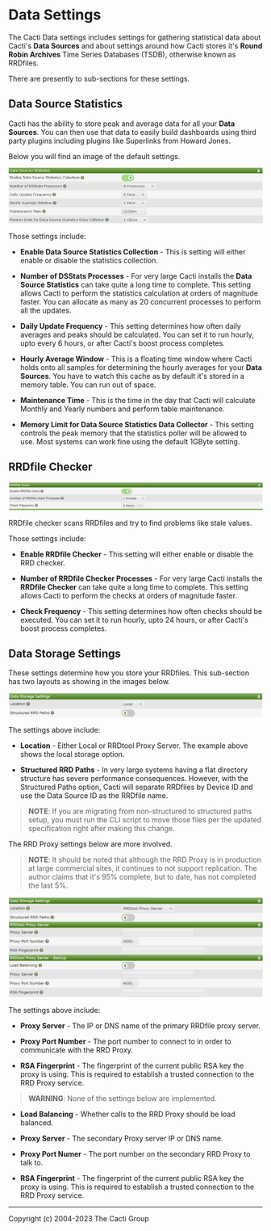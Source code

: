 # Data Settings

The Cacti Data settings includes settings for gathering statistical data
about Cacti's **Data Sources** and about settings around how Cacti
stores it's **Round Robin Archives** Time Series Databases (TSDB),
otherwise known as RRDfiles.

There are presently to sub-sections for these settings.

## Data Source Statistics

Cacti has the ability to store peak and average data for all your
**Data Sources**.  You can then use that data to easily build
dashboards using third party plugins including plugins like
Superlinks from Howard Jones.

Below you will find an image of the default settings.

![Data Source Statistics](images/settings-data-source-statistics.png)

Those settings include:

- **Enable Data Source Statistics Collection** - This is setting
  will either enable or disable the statistics collection.

- **Number of DSStats Processes** - For very large Cacti installs
  the **Data Source Statistics** can take quite a long time to complete.
  This setting allows Cacti to perform the statistics calculation
  at orders of magnitude faster.  You can allocate as many as 20
  concurrent processes to perform all the updates.

- **Daily Update Frequency** - This setting determines how often
  daily averages and peaks should be calculated.  You can set
  it to run hourly, upto every 6 hours, or after Cacti's boost
  process completes.

- **Hourly Average Window** - This is a floating time window where
  Cacti holds onto all samples for determining the hourly averages
  for your **Data Sources**.  You have to watch this cache as by
  default it's stored in a memory table.  You can run out of space.

- **Maintenance Time** - This is the time in the day that Cacti
  will calculate Monthly and Yearly numbers and perform table
  maintenance.

- **Memory Limit for Data Source Statistics Data Collector** - This
  setting controls the peak memory that the statistics poller
  will be allowed to use.  Most systems can work fine using the
  default 1GByte setting.

## RRDfile Checker

![RRD Checker](images/rrd_check.PNG)

RRDfile checker scans RRDfiles and try to find problems like stale values.

Those settings include:

- **Enable RRDfile Checker** - This setting
  will either enable or disable the RRD checker.

- **Number of RRDfile Checker Processes** - For very large Cacti installs
  the **RRDfile Checker** can take quite a long time to complete.
  This setting allows Cacti to perform the checks at orders of magnitude faster.

- **Check Frequency** - This setting determines how often
  checks should be executed.  You can set
  it to run hourly, upto 24 hours, or after Cacti's boost
  process completes.

## Data Storage Settings

These settings determine how you store your RRDfiles.  This
sub-section has two layouts as showing in the images below.

![Data Storage Local](images/settings-data-local.png)

The settings above include:

- **Location** - Either Local or RRDtool Proxy Server.  The example
  above shows the local storage option.

- **Structured RRD Paths** - In very large systems having a flat
  directory structure has severe performance consequences.  However,
  with the Structured Paths option, Cacti will separate RRDfiles by
  Device ID and use the Data Source ID as the RRDfile name.

> **NOTE**: If you are migrating from non-structured to structured
> paths setup, you must run the CLI script to move those files
> per the updated specification right after making this change.

The RRD Proxy settings below are more involved.

> **NOTE**: It should be noted that although the RRD Proxy is
> in production at large commercial sites, it continues to not
> support replication.  The author claims that it's 95%
> complete, but to date, has not completed the last 5%.

![Data Storage Proxy](images/settings-data-proxy.png)

The settings above include:

- **Proxy Server** - The IP or DNS name of the primary RRDfile proxy
  server.

- **Proxy Port Number** - The port number to connect to in order to
  communicate with the RRD Proxy.

- **RSA Fingerprint** - The fingerprint of the current public RSA
  key the proxy is using.  This is required to establish a trusted
  connection to the RRD Proxy service.

> **WARNING**: None of the settings below are implemented.

- **Load Balancing** - Whether calls to the RRD Proxy should be
  load balanced.

- **Proxy Server** - The secondary Proxy server IP or DNS name.

- **Proxy Port Numer** - The port number on the secondary RRD Proxy
  to talk to.

- **RSA Fingerprint** - The fingerprint of the current public RSA
  key the proxy is using.  This is required to establish a trusted
  connection to the RRD Proxy service.

---
Copyright (c) 2004-2023 The Cacti Group
